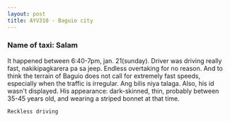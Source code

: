```yaml
---
layout: post
title: AYV310 - Baguio city
---
```


### Name of taxi: Salam

It happened between 6:40-7pm, jan. 21(sunday). Driver was driving really fast, nakikipagkarera pa sa jeep. Endless overtaking for no reason. And to think the terrain of Baguio does not call for extremely fast speeds, especially when the traffic is irregular. Ang bilis niya talaga. Also, his id wasn't displayed. His appearance: dark-skinned, thin, probably between 35-45 years old, and wearing a striped bonnet at that time.

```Reckless driving```
